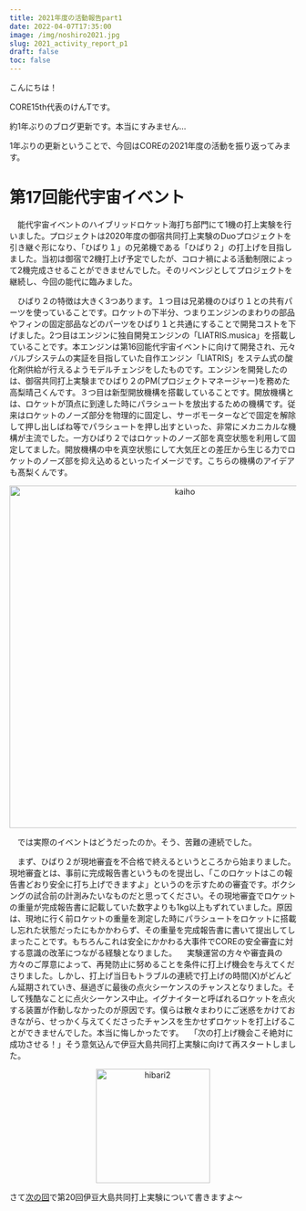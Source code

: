 ```yaml
---
title: 2021年度の活動報告part1
date: 2022-04-07T17:35:00
image: /img/noshiro2021.jpg
slug: 2021_activity_report_p1
draft: false
toc: false
---
```


こんにちは！

CORE15th代表のけんTです。

約1年ぶりのブログ更新です。本当にすみません…

1年ぶりの更新ということで、今回はCOREの2021年度の活動を振り返ってみます。

# 第17回能代宇宙イベント

　能代宇宙イベントのハイブリッドロケット海打ち部門にて1機の打上実験を行いました。プロジェクトは2020年度の御宿共同打上実験のDuoプロジェクトを引き継ぐ形になり、「ひばり１」の兄弟機である「ひばり２」の打上げを目指しました。当初は御宿で2機打上げ予定でしたが、コロナ禍による活動制限によって2機完成させることができませんでした。そのリベンジとしてプロジェクトを継続し、今回の能代に臨みました。

　ひばり２の特徴は大きく3つあります。１つ目は兄弟機のひばり１との共有パーツを使っていることです。ロケットの下半分、つまりエンジンのまわりの部品やフィンの固定部品などのパーツをひばり１と共通にすることで開発コストを下げました。2つ目はエンジンに独自開発エンジンの「LIATRIS.musica」を搭載していることです。本エンジンは第16回能代宇宙イベントに向けて開発され、元々バルブシステムの実証を目指していた自作エンジン「LIATRIS」をステム式の酸化剤供給が行えるようモデルチェンジをしたものです。エンジンを開発したのは、御宿共同打上実験までひばり２のPM(プロジェクトマネージャー)を務めた高梨晴己くんです。３つ目は新型開放機構を搭載していることです。開放機構とは、ロケットが頂点に到達した時にパラシュートを放出するための機構です。従来はロケットのノーズ部分を物理的に固定し、サーボモーターなどで固定を解除して押し出しばね等でパラシュートを押し出すといった、非常にメカニカルな機構が主流でした。一方ひばり２ではロケットのノーズ部を真空状態を利用して固定してました。開放機構の中を真空状態にして大気圧との差圧から生じる力でロケットのノーズ部を抑え込めるといったイメージです。こちらの機構のアイデアも髙梨くんです。

<!-- 開放機構の簡単な図 -->

<div style="text-align: center"><img src="/img/kaiho.png" alt="kaiho" width ="600"></div>

　では実際のイベントはどうだったのか。そう、苦難の連続でした。

　まず、ひばり２が現地審査を不合格で終えるというところから始まりました。現地審査とは、事前に完成報告書というものを提出し、「このロケットはこの報告書どおり安全に打ち上げできますよ」というのを示すための審査です。ボクシングの試合前の計測みたいなものだと思ってください。その現地審査でロケットの重量が完成報告書に記載していた数字よりも1kg以上もずれていました。原因は、現地に行く前ロケットの重量を測定した時にパラシュートをロケットに搭載し忘れた状態だったにもかかわらず、その重量を完成報告書に書いて提出してしまったことです。もちろんこれは安全にかかわる大事件でCOREの安全審査に対する意識の改革につながる経験となりました。
　実験運営の方々や審査員の方々のご厚意によって、再発防止に努めることを条件に打上げ機会を与えてくださりました。しかし、打上げ当日もトラブルの連続で打上げの時間(X)がどんどん延期されていき、昼過ぎに最後の点火シーケンスのチャンスとなりました。そして残酷なことに点火シーケンス中止。イグナイターと呼ばれるロケットを点火する装置が作動しなかったのが原因です。僕らは散々まわりにご迷惑をかけておきながら、せっかく与えてくださったチャンスを生かせずロケットを打上げることができませんでした。本当に悔しかったです。
　「次の打上げ機会こそ絶対に成功させる！」そう意気込んで伊豆大島共同打上実験に向けて再スタートしました。

<!--ひばり２-->

<div style="text-align: center"><img src = "/img/hibari2.jpg" alt ="hibari2" width = "200"></div>

さて[次の回](https://core-rocket-official.netlify.app/blog/2021_activity_report_p2/)で第20回伊豆大島共同打上実験について書きますよ～
